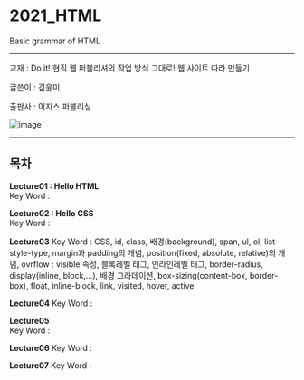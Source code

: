 # 2021_HTML
Basic grammar of HTML
<hr/>
   
교재 : Do it! 현직 웹 퍼블리셔의 작업 방식 그대로! 웹 사이트 따라 만들기    

글쓴이 : 김윤미    

출판사 : 이지스 퍼블리싱    

![image](https://user-images.githubusercontent.com/84966961/121812907-c662d200-cca4-11eb-80ee-32bb0c01a19f.png)    
   
<hr/>
   
## 목차
      
**Lecture01 : Hello HTML**   
Key Word :   
   
**Lecture02 : Hello CSS**   
Key Word :
   
**Lecture03**
Key Word : CSS, id, class, 배경(background), span, ul, ol, list-style-type, margin과 padding의 개념, position(fixed, absolute, relative)의 개념, ovrflow : visible 속성, 블록레벨 태그, 인라인레벨 태그, border-radius, display(inline, block,...), 배경 그라데이션, box-sizing(content-box, border-box), float, inline-block, link, visited, hover, active
   
**Lecture04**
Key Word :
   
**Lecture05**   
Key Word :
   
**Lecture06**
Key Word : 
   
**Lecture07**
Key Word :
   





